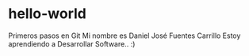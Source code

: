 # hello-world
Primeros pasos en Git
Mi nombre es Daniel José Fuentes Carrillo
Estoy aprendiendo a Desarrollar Software.. :)
